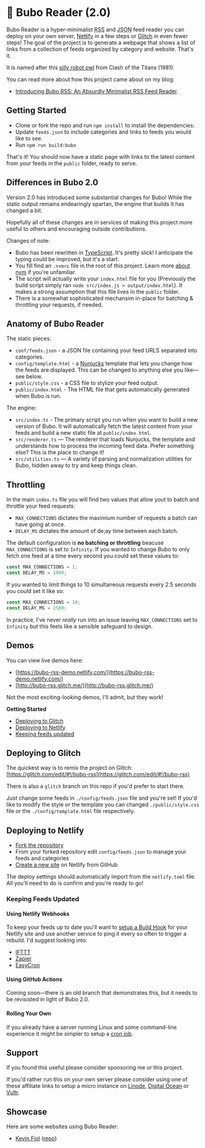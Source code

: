 # 🦉 Bubo Reader (2.0)

Bubo Reader is a hyper-minimalist <acronym title="Really Simple Syndication">RSS</acronym> and <acronym title="JavaScript Object Notation">JSON</acronym> feed reader you can deploy on your own server, [Netlify](https://netlify.com) in a few steps or [Glitch](https://glitch.com) in even fewer steps! The goal of the project is to generate a webpage that shows a list of links from a collection of feeds organized by category and website. That's it.

It is named after this [silly robot owl](https://www.youtube.com/watch?v=MYSeCfo9-NI) from Clash of the Titans (1981).

You can read more about how this project came about on my blog:  
- [Introducing Bubo RSS: An Absurdly Minimalist RSS Feed Reader](https://george.mand.is/2019/11/introducing-bubo-rss-an-absurdly-minimalist-rss-feed-reader/).

## Getting Started

- Clone or fork the repo and run  `npm install` to install the dependencies.
- Update `feeds.json` to include categories and links to feeds you would like to see.
- Run `npm run build:bubo`

That's it! You should now have a static page with links to the latest content from your feeds in the `public` folder, ready to serve.

## Differences in Bubo 2.0

Version 2.0 has introduced some substantial changes for Bubo! While the static output remains endearingly spartan, the engine that builds it has changed a bit.

Hopefully all of these changes are in services of making this project more useful to others and encouraging outside contributions.

Changes of note:

- Bubo has been rewritten in [TypeScript](https://www.typescriptlang.org/). It's pretty slick! I anticipate the typing could be improved, but it's a start.
- You fill find an `.nvmrc` file in the root of this project. Learn more [about nvm](https://github.com/nvm-sh/nvm) if you're unfamiliar.
- The script will actually write your `index.html` file for you (Previously the build script simply ran `node src/index.js > output/index.html`). It makes a strong assumption that this file lives in the `public` folder.
- There is a somewhat sophisticated mechansim in-place for batching & throttling your requests, if needed.
## Anatomy of Bubo Reader

The static pieces:

- `conf/feeds.json` - a JSON file containing your feed URLS separated into categories.
- `config/template.html` - a [Nunjucks](https://mozilla.github.io/nunjucks/) template that lets you change how the feeds are displayed. This can be changed to anything else you like— see below.
- `public/style.css` - a CSS file to stylize your feed output.
- `public/index.html` - The HTML file that gets automatically generated when Bubo is run.

The engine:

- `src/index.ts` - The primary script you run when you want to build a new version of Bubo. It will automatically fetch the latest content from your feeds and build a new static file at `public/index.html`.
- `src/renderer.ts` — The renderer that loads Nunjucks, the template and understands how to process the incoming feed data. Prefer something else? This is the place to change it!
- `src/utilities.ts` — A variety of parsing and normalization utilities for Bubo, hidden away to try and keep things clean.

## Throttling

In the main `index.ts` file you will find two values that allow yout to batch and throttle your feed requests:

- `MAX_CONNECTIONS` dictates the maximium number of requests a batch can have going at once.
- `DELAY_MS` dictates the amount of de;ay time between each batch.

The default configuration is **no batching or throttling** beacuse `MAX_CONNECTIONS` is set to `Infinity`. If you wanted to change Bubo to only fetch one feed at a time every second you could set these values to:

```javascript
const MAX_CONNECTIONS = 1;
const DELAY_MS = 1000;
```

If you wanted to limit things to 10 simultaneous requests every 2.5 seconds you could set it like so:

```javascript
const MAX_CONNECTIONS = 10;
const DELAY_MS = 2500;
```

In practice, I've never _really_ run into an issue leaving `MAX_CONNECTIONS` set to `Infinity` but this feels like a sensible safeguard to design.
## Demos

You can view live demos here:

- [https://bubo-rss-demo.netlify.com/](https://bubo-rss-demo.netlify.com/)
- [http://bubo-rss.glitch.me/](http://bubo-rss.glitch.me/)

Not the most exciting-looking demos, I'll admit, but they work!

**Getting Started**

- [Deploying to Glitch](#glitch)
- [Deploying to Netlify](#netlify)
- [Keeping feeds updated](#updated)

<a id="glitch"></a>
## Deploying to Glitch

The quickest way is to remix the project on Glitch:
[https://glitch.com/edit/#!/bubo-rss](https://glitch.com/edit/#!/bubo-rss)

There is also a `glitch` branch on this repo if you'd prefer to start there.

Just change some feeds in `./config/feeds.json` file and you're set! If you'd like to modify the style or the template you can changed `./public/style.css` file or the `./config/template.html` file respectively.

<a id="netlify"></a>
## Deploying to Netlify

- [Fork the repository](https://github.com/georgemandis/bubo-rss/fork)
- From your forked repository edit `config/feeds.json` to manage your feeds and categories
- [Create a new site](https://app.netlify.com/start) on Netlify from GitHub

The deploy settings should automatically import from the `netlify.toml` file. All you'll need to do is confirm and you're ready to go!

<a id="updated"></a>
### Keeping Feeds Updated

#### Using Netlify Webhooks

To keep your feeds up to date you'll want to [setup a Build Hook](https://www.netlify.com/docs/webhooks/#incoming-webhooks) for your Netlify site and use another service to ping it every so often to trigger a rebuild. I'd suggest looking into:

- [IFTTT](https://ifttt.com/)
- [Zapier](https://zapier.com/)
- [EasyCron](https://www.easycron.com/)

#### Using GitHub Actions

Coming soon—there is an old branch that demonstrates this, but it needs to be revisisted in light of Bubo 2.0.

#### Rolling Your Own

If you already have a server running Linux and some command-line experience it might be simpler to setup a [cron job](https://en.wikipedia.org/wiki/Cron).

## Support

If you found this useful please consider sponsoring me or this project. 

If you'd rather run this on your own server please consider using one of these affiliate links to setup a micro instance on [Linode](https://www.linode.com/?r=8729957ab02b50a695dcea12a5ca55570979d8b9), [Digital Ocean](https://m.do.co/c/31f58d367777) or [Vultr](https://www.vultr.com/?ref=8403978).

## Showcase

Here are some websites using Bubo Reader:
- [Kevin Fiol](https://kevinfiol.com/reader/) ([repo](https://github.com/kevinfiol/reader))
